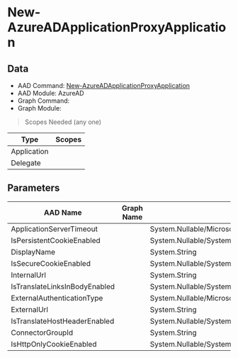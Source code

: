 # New-AzureADApplicationProxyApplication

> 

## Data

+ AAD Command: [New-AzureADApplicationProxyApplication](https://docs.microsoft.com/en-us/powershell/module/AzureAD/New-AzureADApplicationProxyApplication)
+ AAD Module: AzureAD
+ Graph Command: []()
+ Graph Module: 

> Scopes Needed (any one)

|Type|Scopes|
|---|---|
|Application||
|Delegate||

## Parameters

|AAD Name|Graph Name|AAD Type|Graph Type|Infos|
|---|---|---|---|---|
|ApplicationServerTimeout||System.Nullable/Microsoft.Open.MSGraph.Model.ApplicationProxyApplicationObject+ApplicationServerTimeoutEnum|||
|IsPersistentCookieEnabled||System.Nullable/System.Boolean|||
|DisplayName||System.String|||
|IsSecureCookieEnabled||System.Nullable/System.Boolean|||
|InternalUrl||System.String|||
|IsTranslateLinksInBodyEnabled||System.Nullable/System.Boolean|||
|ExternalAuthenticationType||System.Nullable/Microsoft.Open.MSGraph.Model.ApplicationProxyApplicationObject+ExternalAuthenticationTypeEnum|||
|ExternalUrl||System.String|||
|IsTranslateHostHeaderEnabled||System.Nullable/System.Boolean|||
|ConnectorGroupId||System.String|||
|IsHttpOnlyCookieEnabled||System.Nullable/System.Boolean|||


